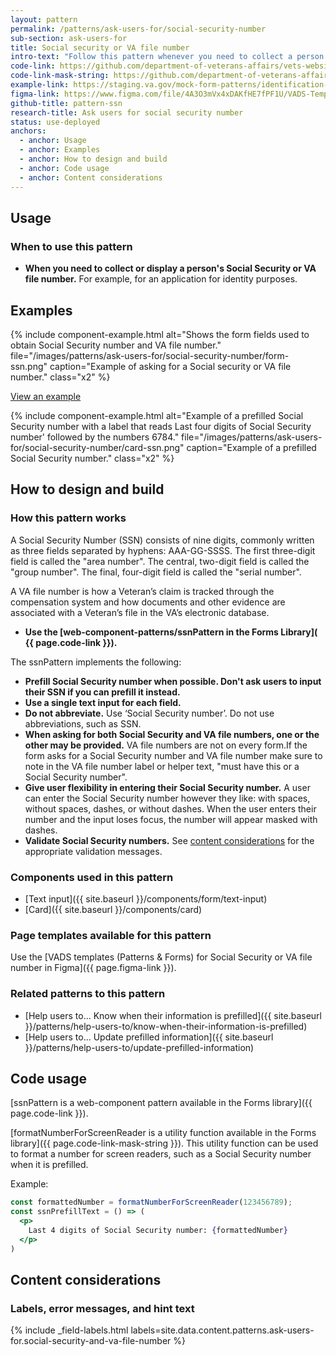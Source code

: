 ```yaml
---
layout: pattern
permalink: /patterns/ask-users-for/social-security-number
sub-section: ask-users-for
title: Social security or VA file number
intro-text: "Follow this pattern whenever you need to collect a person's Social Security or VA file number for an application."
code-link: https://github.com/department-of-veterans-affairs/vets-website/blob/main/src/platform/forms-system/src/js/web-component-patterns/ssnPattern.jsx
code-link-mask-string: https://github.com/department-of-veterans-affairs/vets-website/blob/main/src/platform/forms-system/src/js/utilities/ui/mask-string.jsx
example-link: https://staging.va.gov/mock-form-patterns/identification-information
figma-link: https://www.figma.com/file/4A3O3mVx4xDAKfHE7fPF1U/VADS-Templates%2C-Patterns%2C-and-Forms?type=design&node-id=2988%3A23560&mode=design&t=93yXuwTXsWwWopry-1
github-title: pattern-ssn
research-title: Ask users for social security number
status: use-deployed
anchors:
  - anchor: Usage
  - anchor: Examples
  - anchor: How to design and build
  - anchor: Code usage
  - anchor: Content considerations
---
```


## Usage

### When to use this pattern

* **When you need to collect or display a person's Social Security or VA file number.** For example, for an application for identity purposes.

## Examples

{% include component-example.html alt="Shows the form fields used to obtain Social Security number and VA file number." file="/images/patterns/ask-users-for/social-security-number/form-ssn.png" caption="Example of asking for a Social security or VA file number." class="x2" %}

<a class="vads-c-action-link--blue" href="{{ page.example-link }}">
  View an example
</a>

{% include component-example.html alt="Example of a prefilled Social Security number with a label that reads Last four digits of Social Security number' followed by the numbers 6784." file="/images/patterns/ask-users-for/social-security-number/card-ssn.png" caption="Example of a prefilled Social Security number." class="x2" %}

## How to design and build

### How this pattern works

A Social Security Number (SSN) consists of nine digits, commonly written as three fields separated by hyphens: AAA-GG-SSSS. The first three-digit field is called the "area number". The central, two-digit field is called the "group number". The final, four-digit field is called the "serial number".

A VA file number is how a Veteran’s claim is tracked through the compensation system and how documents and other evidence are associated with a Veteran’s file in the VA’s electronic database.

* **Use the [web-component-patterns/ssnPattern in the Forms Library]( {{ page.code-link }}).**

The ssnPattern implements the following:

* **Prefill Social Security number when possible. Don't ask users to input their SSN if you can prefill it instead.**
* **Use a single text input for each field.**
* **Do not abbreviate.** Use ‘Social Security number’. Do not use abbreviations, such as SSN.
* **When asking for both Social Security and VA file numbers, one or the other may be provided.** VA file numbers are not on every form.If the form asks for a Social Security number and VA file number make sure to note in the VA file number label or helper text, "must have this or a Social Security number".
* **Give user flexibility in entering their Social Security number.** A user can enter the Social Security number however they like: with spaces, without spaces, dashes, or without dashes. When the user enters their number and the input loses focus, the number will appear masked with dashes.
* **Validate Social Security numbers.** See [content considerations](#content-considerations) for the appropriate validation messages.

### Components used in this pattern

* [Text input]({{ site.baseurl }}/components/form/text-input)
* [Card]({{ site.baseurl }}/components/card)

### Page templates available for this pattern

Use the [VADS templates (Patterns & Forms) for Social Security or VA file number in Figma]({{ page.figma-link }}).

### Related patterns to this pattern

* [Help users to... Know when their information is prefilled]({{ site.baseurl }}/patterns/help-users-to/know-when-their-information-is-prefilled)
* [Help users to... Update prefilled information]({{ site.baseurl }}/patterns/help-users-to/update-prefilled-information)

## Code usage

[ssnPattern is a web-component pattern available in the Forms library]({{ page.code-link }}).

[formatNumberForScreenReader is a utility function available in the Forms library]({{ page.code-link-mask-string }}). This utility function can be used to format a number for screen readers, such as a Social Security number when it is prefilled.

Example:

```jsx
const formattedNumber = formatNumberForScreenReader(123456789);
const ssnPrefillText = () => (
  <p>
    Last 4 digits of Social Security number: {formattedNumber}
  </p>
)
```

## Content considerations

### Labels, error messages, and hint text

{% include _field-labels.html labels=site.data.content.patterns.ask-users-for.social-security-and-va-file-number %}
